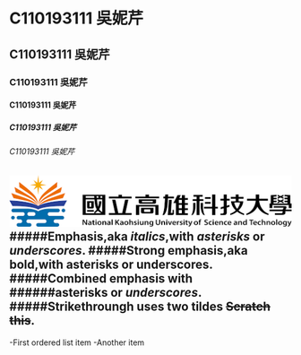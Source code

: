 # C110193111 吳妮芹
## C110193111 吳妮芹
### C110193111 吳妮芹
#### C110193111 吳妮芹
##### C110193111 吳妮芹
###### C110193111 吳妮芹
![NKUST](nkust.png '高科大')
#####Emphasis,aka *italics*,with *asterisks* or *underscores*.
#####Strong emphasis,aka bold,with **asterisks** or **underscores**.
#####Combined emphasis with ######asterisks or *underscores*.
#####Strikethroungh uses two tildes ~~Scratch this~~.
---
-First ordered list item
-Another item
